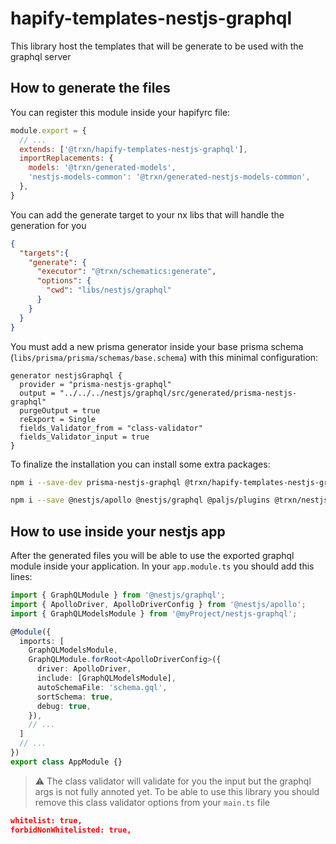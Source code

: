 # hapify-templates-nestjs-graphql

This library host the templates that will be generate to be used with the graphql
server

## How to generate the files

You can register this module inside your hapifyrc file:

```js
module.export = {
  // ...
  extends: ['@trxn/hapify-templates-nestjs-graphql'],
  importReplacements: {
    models: '@trxn/generated-models',
    'nestjs-models-common': '@trxn/generated-nestjs-models-common',
  },
}
```

You can add the generate target to your nx libs that will handle the generation for you

```json
{
  "targets":{
    "generate": {
      "executor": "@trxn/schematics:generate",
      "options": {
        "cwd": "libs/nestjs/graphql"
      }
    }
  }
}
```

You must add a new prisma generator inside your base prisma schema
(`libs/prisma/prisma/schemas/base.schema`) with this minimal configuration:

```prisma
generator nestjsGraphql {
  provider = "prisma-nestjs-graphql"
  output = "../../../nestjs/graphql/src/generated/prisma-nestjs-graphql"
  purgeOutput = true
  reExport = Single
  fields_Validator_from = "class-validator"
  fields_Validator_input = true
}
```

To finalize the installation you can install some extra packages:

```bash
npm i --save-dev prisma-nestjs-graphql @trxn/hapify-templates-nestjs-graphql
```

```bash
npm i --save @nestjs/apollo @nestjs/graphql @paljs/plugins @trxn/nestjs-graphql apollo-server-core apollo-server-express
```

## How to use inside your nestjs app

After the generated files you will be able to use the exported graphql module inside
your application. In your `app.module.ts` you should add this lines:

```ts
import { GraphQLModule } from '@nestjs/graphql';
import { ApolloDriver, ApolloDriverConfig } from '@nestjs/apollo';
import { GraphQLModelsModule } from '@myProject/nestjs-graphql';

@Module({
  imports: [
    GraphQLModelsModule,
    GraphQLModule.forRoot<ApolloDriverConfig>({
      driver: ApolloDriver,
      include: [GraphQLModelsModule],
      autoSchemaFile: 'schema.gql',
      sortSchema: true,
      debug: true,
    }),
    // ...
  ]
  // ...
})
export class AppModule {}
```

> :warning: The class validator will validate for you the input but the graphql args is not fully annoted yet.
To be able to use this library you should remove this class validator options from your `main.ts` file

```json
whitelist: true,
forbidNonWhitelisted: true,
```
